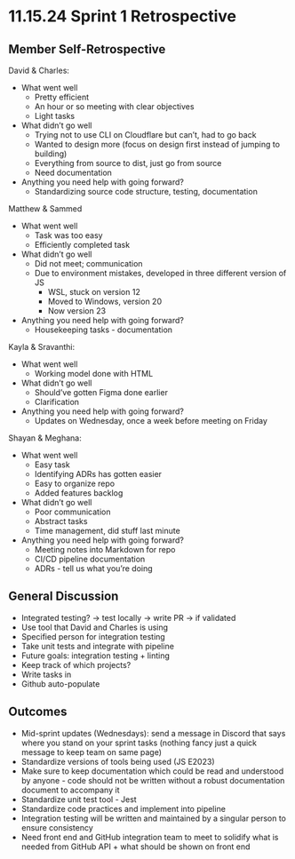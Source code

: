 # 11.15.24 Sprint 1 Retrospective

## Member Self-Retrospective
David & Charles:
- What went well
    - Pretty efficient
    - An hour or so meeting with clear objectives
    - Light tasks 
- What didn’t go well
    - Trying not to use CLI on Cloudflare but can’t, had to go back
    - Wanted to design more (focus on design first instead of jumping to building)
    - Everything from source to dist, just go from source
    - Need documentation
- Anything you need help with going forward?
    - Standardizing source code structure, testing, documentation

Matthew & Sammed
- What went well
    - Task was too easy
    - Efficiently completed task
- What didn’t go well
    - Did not meet; communication
    - Due to environment mistakes, developed in three different version of JS
        - WSL, stuck on version 12
        - Moved to Windows, version 20
        - Now version 23
- Anything you need help with going forward?
    - Housekeeping tasks - documentation

Kayla & Sravanthi:
- What went well
    - Working model done with HTML
- What didn’t go well
    - Should’ve gotten Figma done earlier
    - Clarification
- Anything you need help with going forward?
    - Updates on Wednesday, once a week before meeting on Friday

Shayan & Meghana:
- What went well
    - Easy task
    - Identifying ADRs has gotten easier
    - Easy to organize repo
    - Added features backlog
- What didn’t go well
    - Poor communication
    - Abstract tasks
    - Time management, did stuff last minute
- Anything you need help with going forward?
    - Meeting notes into Markdown for repo
    - CI/CD pipeline documentation
    - ADRs - tell us what you’re doing

## General Discussion
- Integrated testing? -> test locally -> write PR -> if validated
- Use tool that David and Charles is using
- Specified person for integration testing
- Take unit tests and integrate with pipeline
- Future goals: integration testing + linting
- Keep track of which projects?
- Write tasks in
- Github auto-populate

## Outcomes
- Mid-sprint updates (Wednesdays): send a message in Discord that says where you stand on your sprint tasks (nothing fancy just a quick message to keep team on same page)
- Standardize versions of tools being used (JS E2023)
- Make sure to keep documentation which could be read and understood by anyone - code should not be written without a robust documentation document to accompany it
- Standardize unit test tool - Jest
- Standardize code practices and implement into pipeline
- Integration testing will be written and maintained by a singular person to ensure consistency
- Need front end and GitHub integration team to meet to solidify what is needed from GitHub API + what should be shown on front end
